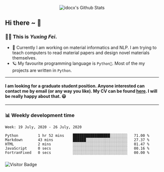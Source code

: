 <div align="center">
    <img align="center" src="https://github-readme-stats.vercel.app/api?username=idocx&show_icons=true&hide_border=true" alt="idocx's Github Stats"></img>
</div>

## Hi there ~ 👋
### 🧑🏻 This is *Yuxing Fei*. ‍

- 🚀 Currently I am working on material informatics and NLP. I am trying to teach computers to read material papers and design novel materials themselves.
- 🪐 My favourite programming language is `Python🐍`. Most of the my projects are written in `Python`.

---

#### I am looking for a graduate student position. Anyone interested can contact me by email (or any way you like). My CV can be found [here](https://yuxingfei.com/src/resume.pdf). I will be really happy about that. 😃


---

### 📊 Weekly development time
<!--START_SECTION:waka-->
```text
Week: 19 July, 2020 - 26 July, 2020

Python         1 hr 52 mins    █████████████████░░░░░░░░   71.00 % 
Markdown       43 mins         ██████░░░░░░░░░░░░░░░░░░░   27.37 % 
HTML           2 mins          ░░░░░░░░░░░░░░░░░░░░░░░░░   01.47 % 
JavaScript     0 secs          ░░░░░░░░░░░░░░░░░░░░░░░░░   00.16 % 
FortranFixed   0 secs          ░░░░░░░░░░░░░░░░░░░░░░░░░   00.00 %
```
<!--END_SECTION:waka-->

### 

![Visitor Badge](https://visitor-badge.laobi.icu/badge?page_id=idocx.idocx)